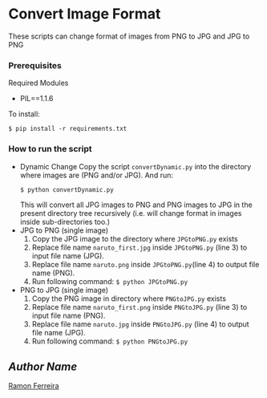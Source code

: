 # Convert Image Format

These scripts can change format of images from PNG to JPG and JPG to PNG

### Prerequisites

Required Modules
- PIL==1.1.6

To install:
```
$ pip install -r requirements.txt
```

### How to run the script

- Dynamic Change
    Copy the script `convertDynamic.py` into the directory where images
    are (PNG and/or JPG). And run:
    ``` bash
    $ python convertDynamic.py
    ```
    This will convert all JPG images to PNG and PNG images to JPG
	in the present directory tree recursively
	(i.e. will change format in images inside sub-directories too.)
- JPG to PNG (single image)
    1. Copy the JPG image to the directory where `JPGtoPNG.py` exists
    2. Replace file name `naruto_first.jpg` inside `JPGtoPNG.py`
	   (line 3) to input file name (JPG).
    3. Replace file name `naruto.png` inside `JPGtoPNG.py`(line 4) to
       output file name (PNG).
    4. Run following command:
      ```
      $ python JPGtoPNG.py
      ```
- PNG to JPG (single image)
    1. Copy the PNG image in directory where `PNGtoJPG.py` exists
    2. Replace file name `naruto_first.png` inside `PNGtoJPG.py`
	   (line 3) to input file name (PNG).
    3. Replace file name `naruto.jpg` inside `PNGtoJPG.py`
	   (line 4) to output file name (JPG).
    4. Run following command:
      ```
      $ python PNGtoJPG.py
      ```

## *Author Name*

[Ramon Ferreira](https://github.com/ramonfsk)
